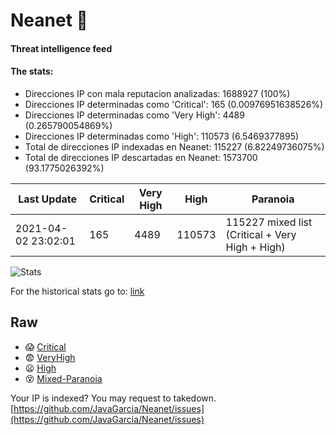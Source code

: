 # Neanet :hocho:
#### Threat intelligence feed
#### The stats:

- Direcciones IP con mala reputacion analizadas: 1688927 (100%)
- Direcciones IP determinadas como 'Critical':  165 (0.00976951638526%)
- Direcciones IP determinadas como 'Very High':  4489 (0.265790054869%)
- Direcciones IP determinadas como 'High':  110573 (6.5469377895)
- Total de direcciones IP indexadas en Neanet:  115227 (6.82249736075%)
- Total de direcciones IP descartadas en Neanet:  1573700 (93.1775026392%)

| Last Update | Critical | Very High | High | Paranoia |
| --- | --- | --- | --- | --- |
| 2021-04-02 23:02:01 | 165 | 4489 | 110573 | 115227 mixed list (Critical + Very High + High)|

![Stats](https://docs.google.com/spreadsheets/d/e/2PACX-1vSnaNMIXVabIpDJjufMlzH7poXnshF3mgd8Is1g9ytUEzVsP5my4Trn8f-xkoLLQ38xpL3HtmUexLo6/pubchart?oid=501124687&format=image)

For the historical stats go to: [link](/stats.csv)
## Raw
- :scream: [Critical](https://raw.githubusercontent.com/JavaGarcia/Neanet/master/blacklists/neanet_critical.txt)
- :fearful: [VeryHigh](https://raw.githubusercontent.com/JavaGarcia/Neanet/master/blacklists/neanet_veryHigh.txtt)
- :frowning: [High](https://raw.githubusercontent.com/JavaGarcia/Neanet/master/blacklists/neanet_high.txt)
- :dizzy_face: [Mixed-Paranoia](https://raw.githubusercontent.com/JavaGarcia/Neanet/master/blacklists/neanet_all.txt)


Your IP is indexed? You may request to takedown. [https://github.com/JavaGarcia/Neanet/issues](https://github.com/JavaGarcia/Neanet/issues)






























































































































































































































































































































































































































































































































































































































































































































































































































































































































































































































































































































































































































































































































































































































































































































































































































































































































































































































































































































































































































































































































































































































































































































































































































































































































































































































































































































































































































































































































































































































































































































































































































































































































































































































































































































































































































































































































































































































































































































































































































































































































































































































































































































































































































































































































































































































































































































































































































































































































































































































































































































































































































































































































































































































































































































